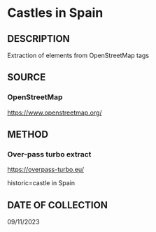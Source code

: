 # Castles in Spain

## DESCRIPTION
Extraction of elements from OpenStreetMap tags

## SOURCE 
### OpenStreetMap
https://www.openstreetmap.org/

## METHOD
### Over-pass turbo extract
https://overpass-turbo.eu/

historic=castle in Spain



## DATE OF COLLECTION
09/11/2023
